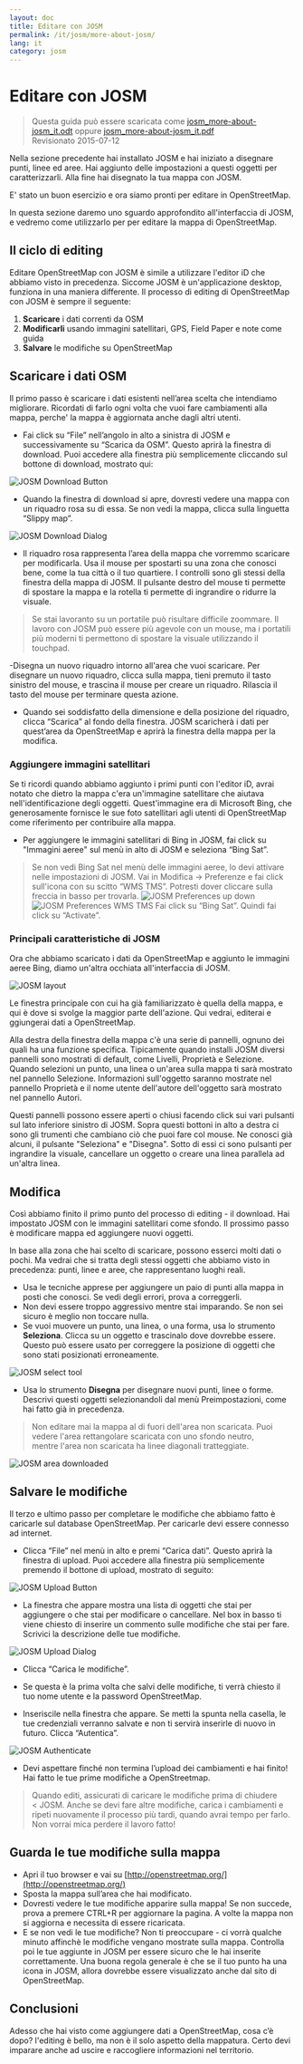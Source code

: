 ```yaml
---
layout: doc
title: Editare con JOSM
permalink: /it/josm/more-about-josm/
lang: it
category: josm
---
```


Editare con JOSM
========================

> Questa guida può essere scaricata come [josm_more-about-josm_it.odt](/files/josm_more-about-josm_it.odt) oppure [josm_more-about-josm_it.pdf](/files/josm_more-about-josm_it.pdf)  
> Revisionato 2015-07-12  

Nella sezione precedente
hai installato JOSM e hai iniziato a disegnare punti, linee ed aree.
Hai aggiunto delle impostazioni a questi oggetti per
caratterizzarli. Alla fine hai disegnato la tua mappa con JOSM.

E' stato un buon esercizio e ora siamo pronti per editare in OpenStreetMap.

In questa sezione daremo uno sguardo approfondito all'interfaccia di JOSM, e vedremo
come utilizzarlo per per editare la mappa di OpenStreetMap.

Il ciclo di editing
---------------------
Editare OpenStreetMap con JOSM è simile a utilizzare l'editor iD che
abbiamo visto in precedenza. Siccome JOSM è un'applicazione desktop, funziona in
una maniera differente. Il processo di editing di OpenStreetMap con
JOSM è sempre il seguente:

1. **Scaricare** i dati correnti da OSM
2. **Modificarli** usando immagini satellitari, GPS, Field Paper e note come guida
3. **Salvare** le modifiche su OpenStreetMap

Scaricare i dati OSM
--------------------
Il primo passo è scaricare i dati esistenti nell’area scelta che
intendiamo migliorare. Ricordati di farlo ogni volta che vuoi
fare cambiamenti alla mappa, perche' la mappa è aggiornata anche dagli altri utenti.

-    Fai click su “File” nell’angolo in alto a sinistra di JOSM e successivamente su “Scarica
    da OSM”. Questo aprirà la finestra di download. Puoi accedere
     alla finestra più semplicemente cliccando sul bottone di download,
    mostrato qui:

![JOSM Download Button][]

- Quando la finestra di download si apre, dovresti vedere una mappa con un riquadro rosa
    su di essa. Se non vedi la mappa, clicca sulla linguetta
    “Slippy map”.

![JOSM Download Dialog][]

- Il riquadro rosa rappresenta l’area della mappa che vorremmo
    scaricare per modificarla. Usa il mouse per spostarti su una zona
    che conosci bene, come la tua città o il tuo quartiere. I
    controlli sono gli stessi della finestra della mappa di JOSM. Il pulsante destro del mouse
    ti permette di spostare la mappa e la rotella ti permette di ingrandire o ridurre 
    la visuale.

>Se stai lavoranto su un portatile può risultare difficile 
>zoommare. Il lavoro con JOSM può essere più agevole con un mouse,
>ma i portatili più moderni ti permettono di spostare la visuale utilizzando il touchpad.

-Disegna un nuovo riquadro intorno all'area che vuoi scaricare. Per disegnare un nuovo riquadro, clicca sulla
    mappa, tieni premuto il tasto sinistro del mouse, e trascina il mouse per creare
    un riquadro. Rilascia il tasto del mouse per terminare questa azione.
- Quando sei soddisfatto della dimensione e della posizione del riquadro, clicca
    “Scarica” al fondo della finestra. JOSM scaricherà i dati per
    quest’area da OpenStreetMap e aprirà la finestra della mappa per la
    modifica.

### Aggiungere immagini satellitari
Se ti ricordi quando abbiamo aggiunto i primi punti con l'editor iD, avrai
notato che dietro la mappa c'era un'immagine satellitare che aiutava
nell'identificazione degli oggetti. Quest'immagine era di Microsoft Bing, che
generosamente fornisce le sue foto satellitari agli utenti di OpenStreetMap come riferimento
per contribuire alla mappa.

-    Per aggiungere le immagini satellitari di Bing in JOSM, fai click su "Immagini aeree" sul menù in alto di
    JOSM e seleziona “Bing Sat”.

> Se non vedi Bing Sat nel menù delle immagini aeree, lo devi attivare
> nelle impostazioni di JOSM. Vai in Modifica -> Preferenze e fai click sull'icona 
con su scitto “WMS TMS”. Potresti dover cliccare sulla freccia in basso per trovarla.
>  ![JOSM Preferences up down][]
>  ![JOSM Preferences WMS TMS][]
>   Fai click su “Bing Sat”. Quindi fai click su “Activate”.


### Principali caratteristiche di JOSM
Ora che abbiamo scaricato i dati da OpenStreetMap e aggiunto le immagini aeree Bing,
diamo un'altra occhiata all'interfaccia di JOSM.

![JOSM layout][]

Le finestra principale con cui ha già familiarizzato è quella della mappa, e 
qui è dove si svolge la maggior parte dell'azione. Qui vedrai, editerai e
ggiungerai dati a OpenStreetMap.

Alla destra della finestra della mappa c'è una serie di pannelli, ognuno dei quali ha
una funzione specifica. Tipicamente quando installi JOSM diversi
pannelli sono mostrati di default, come Livelli, Proprietà e
Selezione. Quando selezioni un punto, una linea o un'area sulla mappa
ti sarà mostrato nel pannello Selezione. Informazioni
sull'oggetto saranno mostrate nel pannello Proprietà e il nome utente
dell'autore dell'oggetto sarà mostrato nel pannello Autori.

Questi pannelli possono essere aperti o chiusi facendo click sui vari pulsanti sul
lato inferiore sinistro di JOSM. Sopra questi bottoni in alto a destra ci sono gli trumenti che
cambiano ciò che puoi fare col mouse. Ne conosci già alcuni,
il pulsante "Seleziona" e "Disegna". Sotto di essi ci sono pulsanti 
per ingrandire la visuale, cancellare un oggetto o creare una linea parallela
ad un'altra linea.


Modifica
----
Così abbiamo finito il primo punto del processo di editing - il download. Hai
impostato JOSM con le immagini satellitari come sfondo. Il prossimo passo è modificare
mappa ed aggiungere nuovi oggetti.

In base alla zona che hai scelto di scaricare, possono esserci molti dati o
pochi. Ma vedrai che si tratta degli stessi oggetti che  abbiamo
visto in precedenza: punti, linee e aree, che rappresentano luoghi reali.

-  Usa le tecniche apprese per aggiungere un paio di punti alla mappa
	in posti che conosci. Se vedi degli errori, prova a correggerli.
-  Non devi essere troppo aggressivo mentre stai imparando. Se non sei sicuro
	è meglio non toccare nulla.
-  Se vuoi muovere un punto, una linea, o una forma, usa
    lo strumento **Seleziona**. Clicca su un oggetto e trascinalo dove
    dovrebbe essere. Questo può essere usato per correggere la posizione di oggetti che
    sono stati posizionati erroneamente.

![JOSM select tool][]

- Usa lo strumento **Disegna** per disegnare nuovi punti, linee o forme.
    Descrivi questi oggetti selezionandoli dal menù Preimpostazioni, come
    hai fatto già in precedenza. 

> Non editare mai la mappa al di fuori dell'area non scaricata. Puoi  
> vedere l'area rettangolare scaricata con uno sfondo neutro,  
> mentre l'area non scaricata ha linee diagonali tratteggiate.  

![JOSM area downloaded][]

Salvare le modifiche
--------------
Il terzo e ultimo passo per completare le modifiche che abbiamo 
fatto è caricarle sul database OpenStreetMap. Per caricarle devi essere
connesso ad internet.

- Clicca “File” nel menù in alto e premi “Carica dati”. Questo
    aprirà la finestra di upload. Puoi  accedere alla finestra più
    semplicemente premendo il bottone di upload, mostrato di seguito:

![JOSM Upload Button][]

- La finestra che appare mostra una lista di oggetti che stai per
    aggiungere o che stai per modificare o cancellare. Nel box in
    basso ti viene chiesto di inserire un commento sulle modifiche che
    stai per fare. Scrivici la descrizione delle tue modifiche.

![JOSM Upload Dialog][]

- Clicca “Carica le modifiche”.

-  Se questa è la prima volta che salvi delle modifiche, ti verrà
    chiesto il tuo nome utente e la password OpenStreetMap.
-  Inseriscile nella finestra che appare. Se metti la spunta nella
    casella, le tue credenziali verranno salvate e non ti servirà
    inserirle di nuovo in futuro. Clicca “Autentica”.

![JOSM Authenticate][]

-  Devi aspettare finché non termina l’upload dei cambiamenti
    e hai finito! Hai fatto le tue prime modifiche a OpenStreetmap.

> Quando editi, assicurati di caricare le modifiche prima di chiudere  
< JOSM. Anche se devi fare altre modifiche, carica i cambiamenti e  
> ripeti nuovamente il processo più tardi, quando avrai tempo per farlo.  
> Non vorrai mica perdere il lavoro fatto!

Guarda le tue modifiche sulla mappa
---------------------------
- Apri il tuo browser e vai su [http://openstreetmap.org/](http://openstreetmap.org/)
- Sposta la mappa sull’area che hai modificato.
- Dovresti vedere le tue modifiche apparire sulla mappa! Se non succede,
    prova a premere CTRL+R per aggiornare la pagina. A volte la mappa
    non si aggiorna e necessita di essere ricaricata.
- E se non vedi le tue modifiche? Non ti preoccupare - ci vorrà qualche
    minuto affinchè le modifiche vengano mostrate sulla mappa. Controlla poi le tue
    aggiunte in JOSM per essere sicuro che le hai inserite correttamente. Una buona
    regola generale è che se il tuo punto ha una icona in JOSM, allora dovrebbe
    essere visualizzato anche dal sito di OpenStreetMap.

Conclusioni
-------
Adesso che hai visto come aggiungere dati a OpenStreetMap, cosa c’è dopo? l'editing
è bello, ma non è il solo aspetto della mappatura. Certo devi
imparare anche ad uscire e raccogliere informazioni nel
territorio.


[JOSM Download Button]: /images/josm/josm_download-button.png
[JOSM Download Dialog]: /images/josm/josm_download-dialog_it.png
[JOSM Preferences up down]: /images/josm/josm_preferences-up-down.png
[JOSM Preferences WMS TMS]: /images/josm/josm_preferences-wms-tms.png
[JOSM layout]: /images/josm/josm_layout_it.png
[JOSM select tool]: /images/josm/josm_select-tool.png
[JOSM area downloaded]: /images/josm/josm_area-downloaded_it.png
[JOSM Upload Button]: /images/josm/josm_upload-button.png
[JOSM Upload Dialog]: /images/josm/josm_upload-dialog_it.png
[JOSM Authenticate]: /images/josm/josm_authenticate_it.png